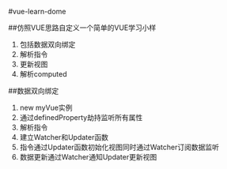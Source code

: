 #vue-learn-dome

##仿照VUE思路自定义一个简单的VUE学习小样
1. 包括数据双向绑定
2. 解析指令
3. 更新视图
4. 解析computed

##数据双向绑定
1. new myVue实例
2. 通过definedProperty劫持监听所有属性
3. 解析指令
4. 建立Watcher和Updater函数
5. 指令通过Updater函数初始化视图同时通过Watcher订阅数据监听
6. 数据更新通过Watcher通知Updater更新视图
